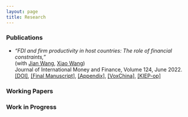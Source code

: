 ```yaml
---
layout: page
title: Research
---
```


### Publications

* _“FDI and firm productivity in host countries: The role of financial constraints,”_ <br>
  (with [Jian Wang](https://jianwang.weebly.com/), [Xiao Wang](https://sites.google.com/site/xiaowangeconomics/)) <br>
  Journal of International Money and Finance, Volume 124, June 2022. <br>
  [[DOI]](https://www.sciencedirect.com/science/article/pii/S0261560622000262?dgcid=coauthor), [[Final Manuscript]](), [[Appendix]](), [[VoxChina]](http://www.voxchina.org/show-3-221.html), [[KIEP-op]](https://econhanwt.github.io/my_docs/papers/KIEP_opinions_no224.pdf) 

### Working Papers


### Work in Progress 
